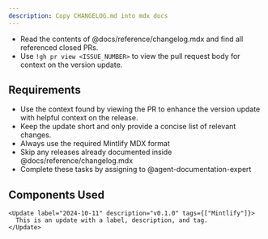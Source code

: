 ```yaml
---
description: Copy CHANGELOG.md into mdx docs
---
```


- Read the contents of @docs/reference/changelog.mdx and find all referenced closed PRs.
- Use `!gh pr view <ISSUE_NUMBER>` to view the pull request body for context on the version update.

## Requirements

- Use the context found by viewing the PR to enhance the version update with helpful context on the release.
- Keep the update short and only provide a concise list of relevant changes.
- Always use the required Mintlify MDX format
- Skip any releases already documented inside @docs/reference/changelog.mdx
- Complete these tasks by assigning to @agent-documentation-expert

## Components Used

```mdx
<Update label="2024-10-11" description="v0.1.0" tags={["Mintlify"]}>
  This is an update with a label, description, and tag.
</Update>
```

